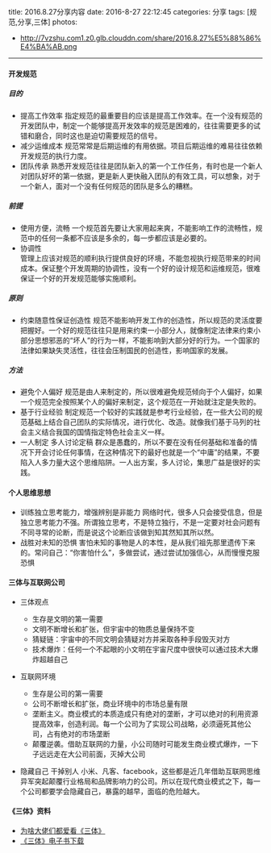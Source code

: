 title: 2016.8.27分享内容
date: 2016-8-27 22:12:45
categories: 分享
tags: [规范,分享,三体]
photos:
- http://7vzshu.com1.z0.glb.clouddn.com/share/2016.8.27%E5%88%86%E4%BA%AB.png
---

#### 开发规范

##### 目的
- 提高工作效率
    指定规范的最重要目的应该是提高工作效率。在一个没有规范的开发团队中，制定一个能够提高开发效率的规范是困难的，往往需要更多的试错和磨合，同时这也是迫切需要规范的信号。
- 减少运维成本
    规范常常是后期运维的有用依据。项目后期运维的难易往往依赖开发规范的执行力度。
- 团队传承
    熟悉开发规范往往是团队新入的第一个工作任务，有时也是一个新人对团队好坏的第一依据，更是新人更快融入团队的有效工具，可以想象，对于一个新人，面对一个没有任何规范的团队是多么的糟糕。

##### 前提
- 使用方便，流畅
    一个规范首先要让大家用起来爽，不能影响工作的流畅性，规范中的任何一条都不应该是多余的，每一步都应该是必要的。
- 协调性   
    管理上应该对规范的顺利执行提供良好的环境，不能忽视执行规范带来的时间成本。保证整个开发周期的协调性，没有一个好的设计规范和运维规范，很难保证一个好的开发规范能够实施顺利。

##### 原则
- 约束随意性保证创造性
    规范不能影响开发工作的创造性，所以规范的灵活度要把握好。一个好的规范往往只是用来约束一小部分人，就像制定法律来约束小部分思想邪恶的“坏人”的行为一样，不能影响到大部分好的行为。一个国家的法律如果缺失灵活性，往往会压制国民的创造性，影响国家的发展。

##### 方法
- 避免个人偏好
    规范是由人来制定的，所以很难避免规范倾向于个人偏好，如果一个规范完全按照某个人的偏好来制定，这个规范在一开始就注定是失败的。
- 基于行业经验
    制定规范一个较好的实践就是参考行业经验，在一些大公司的规范基础上结合自己团队的实际情况，进行优化、改造。就像我们基于马列的社会主义结合我国的国情指定特色社会主义一样。
- 一人制定 多人讨论定稿
    群众是愚蠢的，所以不要在没有任何基础和准备的情况下开会讨论任何事情，在这种情况下的最好也就是一个“中庸”的结果，不要陷入人多力量大这个思维陷阱。一人出方案，多人讨论，集思广益是很好的实践。

    
#### 个人思维思想
- 训练独立思考能力，增强辨别是非能力
    网络时代，很多人只会接受信息，但是独立思考能力不强。所谓独立思考，不是特立独行，不是一定要对社会问题有不同寻常的论断，而是说这个论断应该做到知其然知其所以然。
- 战胜对未知的恐惧
    害怕未知的事物是人的本性，是从我们祖先那里遗传下来的。常问自己：“你害怕什么”，多做尝试，通过尝试加强信心，从而慢慢克服恐惧

#### 三体与互联网公司
- 三体观点
    + 生存是文明的第一需要
    + 文明不断增长和扩张，但宇宙中的物质总量保持不变
    + 猜疑链：宇宙中的不同文明会猜疑对方并采取各种手段毁灭对方
    + 技术爆炸：任何一个不起眼的小文明在宇宙尺度中很快可以通过技术大爆炸超越自己

- 互联网环境
    + 生存是公司的第一需要
    + 公司不断增长和扩张，商业环境中的市场总量有限
    + 垄断主义。商业模式的本质造成只有绝对的垄断，才可以绝对的利用资源提高效率，创造利润。每一个公司为了实现公司战略，必须逼死其他公司，占有绝对的市场垄断
    + 颠覆逆袭。借助互联网的力量，小公司随时可能发生商业模式爆炸，一下子远远走在大公司前面，灭掉大公司

- 隐藏自己 干掉别人
    小米、凡客、facebook，这些都是近几年借助互联网思维异军突起颠覆行业格局和品牌影响力的公司。所以在现代商业模式之下，每一个公司都要学会隐藏自己，暴露的越早，面临的危险越大。
    
#### 《三体》资料
- [为啥大佬们都爱看《三体》](http://sanwen8.cn/p/142AwLy.html)
- [《三体》电子书下载](https://pan.baidu.com/s/1nvjMnIL)